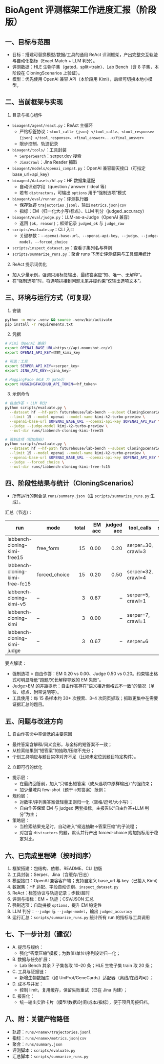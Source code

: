 BioAgent 评测框架工作进度汇报（阶段版）
====================================

一、目标与范围
--------------
- 目标：搭建可替换模型/数据/工具的通用 ReAct 评测框架，产出完整交互轨迹与自动化指标（Exact Match + LLM 判分）。
- 评测数据：HLE 生物子集（gated，split=train）、Lab Bench（含 8 子集，本阶段在 CloningScenarios 上验证）。
- 模型：优先使用 OpenAI 兼容 API（本阶段用 Kimi），后续可切换本地小模型。

二、当前框架与实现
------------------
1) 目录与核心组件
- `bioagent/agent/react.py`：ReAct 主循环
  - 严格标签协议：`<tool_call> {json} </tool_call>`、`<tool_response> {json} </tool_response>`、`<final_answer>...</final_answer>`
  - 限步控制、轨迹记录
- `bioagent/tools/`：工具封装
  - `SerperSearch`：serper.dev 搜索
  - `JinaCrawl`：Jina Reader 抓取
- `bioagent/models/openai_compat.py`：OpenAI 兼容聊天接口（可指定 base_url+api_key）
- `bioagent/datasets/hf.py`：HF 数据集适配
  - 自动识别字段（question / answer / ideal 等）
  - 若有 `distractors`，可输出 `options` 用于“强制选项”模式
- `bioagent/eval/runner.py`：评测执行器
  - 保存轨迹 `trajectories.jsonl`，输出 `metrics.json|csv`
  - 指标：EM（归一化大小写/标点）、LLM 判分（judged_accuracy）
- `bioagent/eval/judge.py`：LLM-as-a-Judge（OpenAI 兼容）
  - 返回 `{ok, reason}`；框架记录 `judged_ok` 与 `judge_raw`
- `scripts/evaluate.py`：CLI 入口
  - 关键参数：`--openai-base-url`、`--openai-api-key`、`--judge`、`--judge-model`、`--forced_choice`
- `scripts/inspect_dataset.py`：查看子集列名与样例
- `scripts/summarize_runs.py`：聚合 runs 下历史评测结果与工具调用统计

2) ReAct 提示词优化
- 加入少量示例，强调只用标签输出、最终答案应“短、唯一、无解释”。
- 在“强制选项”时，将选项拼接到问题末尾并硬约束“仅输出选项文本”。

三、环境与运行方式（可复现）
--------------------------
1) 安装
```bash
python -m venv .venv && source .venv/bin/activate
pip install -r requirements.txt
```

2) 凭据
```bash
# Kimi（OpenAI 兼容）
export OPENAI_BASE_URL=https://api.moonshot.cn/v1
export OPENAI_API_KEY=你的_kimi_key

# 可选：工具
export SERPER_API_KEY=<serper_key>
export JINA_API_KEY=<jina_key>

# HuggingFace（HLE 为 gated）
export HUGGINGFACEHUB_API_TOKEN=<hf_token>
```

3) 示例命令
```bash
# 自由作答 + LLM 判分
python scripts/evaluate.py \
  --dataset hf --hf-path futurehouse/lab-bench --subset CloningScenarios --split train \
  --limit 15 --model openai --model-name kimi-k2-turbo-preview \
  --openai-base-url $OPENAI_BASE_URL --openai-api-key $OPENAI_API_KEY \
  --judge --judge-model kimi-k2-turbo-preview \
  --out-dir runs/labbench-cloning-kimi-free15

# 强制选项（附加指标）
python scripts/evaluate.py \
  --dataset hf --hf-path futurehouse/lab-bench --subset CloningScenarios --split train \
  --limit 15 --model openai --model-name kimi-k2-turbo-preview \
  --openai-base-url $OPENAI_BASE_URL --openai-api-key $OPENAI_API_KEY \
  --judge --forced_choice \
  --out-dir runs/labbench-cloning-kimi-free-fc15
```

四、阶段性结果与统计（CloningScenarios）
--------------------------------------
- 所有运行的聚合见 `runs/summary.json`（由 `scripts/summarize_runs.py` 生成）。

汇总（节选）：

| run | mode | total | EM acc | judged acc | tool_calls | steps |
|---|---|---:|---:|---:|---|---:|
| labbench-cloning-kimi-free15 | free_form | 15 | 0.00 | 0.20 | serper=30, crawl=3 | 77 |
| labbench-cloning-kimi-free-fc15 | forced_choice | 15 | 0.20 | 0.50 | serper=32, crawl=4 | 82 |
| labbench-cloning-kimi-v5 | – | 3 | 0.67 | – | serper=5, crawl=1 | 14 |
| labbench-cloning-kimi | – | 3 | 0.00 | – | serper=7, crawl=1 | 19 |
| labbench-cloning-kimi-judge | – | 3 | 0.67 | – | serper=6 | 14 |

要点解读：
- 强制选项 > 自由作答：EM 0.20 vs 0.00、Judge 0.50 vs 0.20。约束输出格式可明显降低“跑题/冗长解释导致的 EM 失败”。
- Judge>EM 的差距提示：自由作答存在“语义接近但格式不一致”的情况（单位、标点、附带说明等）。
- 工具使用：每 15 条样本约 30+ 次搜索、3–4 次网页抓取；抓取更集中在需要证据汇总的题目。

五、问题与改进方向
------------------
1) 自由作答命中率偏低的主要原因
- 最终答案含解释/同义变形，与金标的短答案不一致；
- 从检索结果到“短答案”的抽取/压缩不充分；
- 个别工具响应与题目实体对齐不足（比如未定位到题目特定构件）。

2) 立即可行的优化
- 提示层：
  - 在最终回答前，加入“只输出短答案（或从选项中原样输出）”的强约束；
  - 加少量域内 few-shot（题干→短答案）范例；
- 规约层：
  - 对数字/序列类答案做轻量正则归一化（空格/逗号/大小写）；
  - 自由作答保留 EM 与 judged 两套指标，主报告以“自由作答+LLM 判分”为主；
- 策略层：
  - 当检索结果充足时，自动进入“候选抽取→答案压缩”的子流程；
  - 对包含 `distractors` 的题，默认并行产出 forced-choice 附加指标用于稳定对比。

六、已完成里程碑（按时间序）
--------------------------
1) 框架搭建：包结构、依赖、README、CLI 初版
2) 工具封装：Serper、Jina（含缓存/日志）
3) 模型接口：OpenAI 兼容客户端；支持自定义 base_url 与 key（已接入 Kimi）
4) 数据集：HF 适配、字段自动识别、`inspect_dataset.py`
5) ReAct：标签协议与轨迹记录；步数/超时
6) 评测与指标：EM + 轨迹；CSV/JSON 汇总
7) 强制选项：自动拼接 `options`，提升 EM 稳定性
8) LLM 判分：`--judge` 与 `--judge-model`，输出 `judged_accuracy`
9) 运行汇总：`scripts/summarize_runs.py` 统计所有 run 的指标与工具调用

七、下一步计划（建议）
--------------------
- A. 提示与规约：
  - 强化“答案压缩”模板；为数值/单位/序列设计归一化；
- B. 数据与任务扩展：
  - Lab Bench 其余 7 子集各取 10–20 条；HLE 生物子集 train 取 20 条；
- C. 工具与证据链：
  - 新增生物数据库（如 UniProt/GeneCards）适配器（离线/在线均可）；
- D. 成本与并发：
  - 控制 limit，复用缓存，保留失败重试（已在 Jina 内建）；
- E. 报告化：
  - 统一输出实验卡片（模型/数据/时间/成本/指标），便于项目周报归档。

八、附：关键产物路径
--------------------
- 轨迹：`runs/<name>/trajectories.jsonl`
- 指标：`runs/<name>/metrics.json|csv`
- 聚合：`runs/summary.json`
- 评测脚本：`scripts/evaluate.py`
- 汇总脚本：`scripts/summarize_runs.py`


